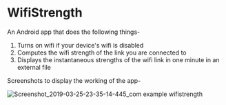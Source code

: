 # WifiStrength

An Android app that does the following things-
1. Turns on wifi if your device's wifi is disabled
2. Computes the wifi strength of the link you are connected to
3. Displays the instantaneous strengths of the wifi link in one minute in an external file

Screenshots to display the working of the app-

![Screenshot_2019-03-25-23-35-14-445_com example wifistrength](https://user-images.githubusercontent.com/29272567/54945121-1c7bbb80-4f5b-11e9-92c6-2b4a19444b23.png)
